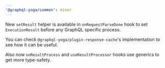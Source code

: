 ```yaml
---
'@graphql-yoga/common': minor
---
```


New `setResult` helper is available in `onRequestParseDone` hook to set `ExecutionResult` before any GraphQL specific process.

You can check `@graphql-yoga/plugin-response-cache`'s implementation to see how it can be useful.

Also now `onResultProcess` and `useResultProcessor` hooks use generics to get more type-safety.
